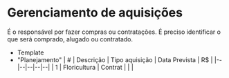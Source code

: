 # Gerenciamento de aquisições

É o responsável por fazer compras ou contratações.
É preciso identificar o que será comprado, alugado ou contratado.

- Template
- "Planejamento"
| # | Descrição  | Tipo aquisição | Data Prevista | R$ |
|--|--|--|--|--|
| 1 | Floricultura | Contrat | | |

<!--stackedit_data:
eyJoaXN0b3J5IjpbMTgzNTAzNDAxOCwtMjA4ODc0NjYxMiw3Mz
A5OTgxMTZdfQ==
-->
